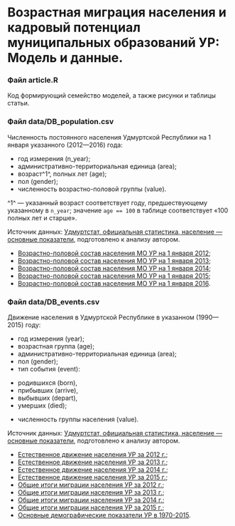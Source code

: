 # Возрастная миграция населения и кадровый потенциал муниципальных образований УР: Модель и данные.

### Файл article.R

Код формирующий семейство моделей, а также рисунки и таблицы статьи.

### Файл data/DB_population.csv

Численность постоянного населения Удмуртской Республики
на 1 января указанного (2012—2016) года:

- год измерения (n_year);
- административно-территориальная единица (area);
- возраст^1^, полных лет (age);
- пол (gender);
- численность возрастно-половой группы (value).

^1^ — указанный возраст соответствует году, предшествующему указанному в `n_year`; значение `age == 100` в таблице соответствует «100 полных лет и старше».

Источник данных: [Удмуртстат, официальная статистика, население — основные показатели](http://udmstat.gks.ru/wps/wcm/connect/rosstat_ts/udmstat/ru/statistics/population/), подготовлено к анализу автором.

- [Возрастно-половой состав населения МО УР на 1 января 2012](http://udmstat.gks.ru/wps/wcm/connect/rosstat_ts/udmstat/resources/953576804f382b67b844fa3a99b5ae2d/%D0%92%D0%BE%D0%B7%D1%80%D0%B0%D1%81%D1%82%D0%BD%D0%BE-%D0%BF%D0%BE%D0%BB%D0%BE%D0%B2%D0%BE%D0%B9+%D1%81%D0%BE%D1%81%D1%82%D0%B0%D0%B2+%D0%BD%D0%B0%D1%81%D0%B5%D0%BB%D0%B5%D0%BD%D0%B8%D1%8F+%D0%B3%D0%BE%D1%80%D0%BE%D0%B4%D0%BE%D0%B2+%D0%B8+%D1%80%D0%B0%D0%B9%D0%BE%D0%BD%D0%BE%D0%B2+%D0%A3%D0%A0+%D0%BD%D0%B0+1+%D1%8F%D0%BD%D0%B2%D0%B0%D1%80%D1%8F+2012.zip);
- [Возрастно-половой состав населения МО УР на 1 января 2013](http://udmstat.gks.ru/wps/wcm/connect/rosstat_ts/udmstat/resources/4fce280043a5975aae59bed06954faf7/%D0%92%D0%BE%D0%B7%D1%80%D0%B0%D1%81%D1%82%D0%BD%D0%BE-%D0%BF%D0%BE%D0%BB%D0%BE%D0%B2%D0%BE%D0%B9+%D1%81%D0%BE%D1%81%D1%82%D0%B0%D0%B2+%D0%BD%D0%B0%D1%81%D0%B5%D0%BB%D0%B5%D0%BD%D0%B8%D1%8F+%D0%9C%D0%9E+%D0%A3%D0%A0+%D0%BD%D0%B0+1+%D1%8F%D0%BD%D0%B2%D0%B0%D1%80%D1%8F+2013.zip);
- [Возрастно-половой состав населения МО УР на 1 января 2014](http://udmstat.gks.ru/wps/wcm/connect/rosstat_ts/udmstat/resources/c586db8047ddeb449b85bfed3bc4492f/%D0%92%D0%BE%D0%B7%D1%80_%D0%9C%D0%9E_2014.pdf);
- [Возрастно-половой состав населения МО УР на 1 января 2015](http://udmstat.gks.ru/wps/wcm/connect/rosstat_ts/udmstat/resources/ee05e1004b5aa20db9cdb94e4d05559c/%D0%92%D0%BE%D0%B7%D1%80_%D0%9C%D0%9E_2015.pdf);
- [Возрастно-половой состав населения МО УР на 1 января 2016](http://udmstat.gks.ru/wps/wcm/connect/rosstat_ts/udmstat/resources/19c45b804f7e1ac09445d68250d62a05/%D0%92%D0%BE%D0%B7%D1%80_%D0%9C%D0%9E_2016.pdf).

### Файл data/DB_events.csv

Движение населения в Удмуртской Республике в указанном (1990—2015) году:

- год измерения (year);
- возрастная группа (age);
- административно-территориальная единица (area);
- пол (gender);
- тип события (event):
+ родившихся (born),
+ прибывших (arrive),
+ выбывших (depart),
+ умерших (died);
- численность группы населения (value).

Источник данных: [Удмуртстат, официальная статистика, население — основные показатели](http://udmstat.gks.ru/wps/wcm/connect/rosstat_ts/udmstat/ru/statistics/population/), подготовлено к анализу автором.

- [Естественное движение населения УР за 2012 г.](http://udmstat.gks.ru/wps/wcm/connect/rosstat_ts/udmstat/resources/d7c94c004fc853378524f76be9e332ec/%D0%A1%D0%BC%D0%B5%D1%80%D1%82%D0%BD%D0%BE%D1%81%D1%82%D1%8C+%D0%BD%D0%B0%D1%81%D0%B5%D0%BB%D0%B5%D0%BD%D0%B8%D1%8F+%D0%BF%D0%BE+%D0%BF%D1%80%D0%B8%D1%87%D0%B8%D0%BD%D0%B0%D0%BC+%D1%81%D0%BC%D0%B5%D1%80%D1%82%D0%B8+%D0%9C%D0%9E+%D0%A3%D0%A0+2012.zip);
- [Естественное движение населения УР за 2013 г.](http://udmstat.gks.ru/wps/wcm/connect/rosstat_ts/udmstat/resources/066c0e80439251a391a095d06954faf7/%D0%95%D1%81%D1%82%D0%B5%D1%81%D1%82%D0%B2%D0%B5%D0%BD%D0%BD%D0%BE%D0%B5+%D0%B4%D0%B2%D0%B8%D0%B6%D0%B5%D0%BD%D0%B8%D0%B5+%D0%BD%D0%B0%D1%81%D0%B5%D0%BB%D0%B5%D0%BD%D0%B8%D1%8F+%D0%A3%D0%A0+%D0%B7%D0%B0+2013.zip);
- [Естественное движение населения УР за 2014 г.](http://udmstat.gks.ru/wps/wcm/connect/rosstat_ts/udmstat/resources/900bf800486db733a556f5f7eaa5adf2/%D0%95%D0%94%D0%9D_2014.pdf);
- [Естественное движение населения УР за 2015 г.](http://udmstat.gks.ru/wps/wcm/connect/rosstat_ts/udmstat/resources/235814004cbefd42a0a4f54fc772e0bb/%D0%95%D0%94%D0%9D_2015.rar);
- [Общие итоги миграции населения УР за 2012 г.](http://udmstat.gks.ru/wps/wcm/connect/rosstat_ts/udmstat/resources/58cd2b004f38203db681fe3a99b5ae2d/%D0%9E%D0%B1%D1%89%D0%B8%D0%B5+%D0%B8%D1%82%D0%BE%D0%B3%D0%B8+%D0%BC%D0%B8%D0%B3%D1%80%D0%B0%D1%86%D0%B8%D0%B8+%D0%BD%D0%B0%D1%81%D0%B5%D0%BB%D0%B5%D0%BD%D0%B8%D1%8F+%D0%B7%D0%B0+%D1%8F%D0%BD%D0%B2%D0%B0%D1%80%D1%8C-%D0%B4%D0%B5%D0%BA%D0%B0%D0%B1%D1%80%D1%8C+2012.zip);
- [Общие итоги миграции населения УР за 2013 г.](http://udmstat.gks.ru/wps/wcm/connect/rosstat_ts/udmstat/resources/ccbdc78043926504945994d06954faf7/%D0%9E%D0%B1%D1%89%D0%B8%D0%B5+%D0%B8%D1%82%D0%BE%D0%B3%D0%B8+%D0%BC%D0%B8%D0%B3%D1%80%D0%B0%D1%86%D0%B8%D0%B8+%D0%BD%D0%B0%D1%81%D0%B5%D0%BB%D0%B5%D0%BD%D0%B8%D1%8F+%D0%B7%D0%B0+%D1%8F%D0%BD%D0%B2%D0%B0%D1%80%D1%8C-%D0%B4%D0%B5%D0%BA%D0%B0%D0%B1%D1%80%D1%8C+2013.zip);
- [Общие итоги миграции населения УР за 2014 г.](http://udmstat.gks.ru/wps/wcm/connect/rosstat_ts/udmstat/resources/9776af0047bf6038b227b6ed3bc4492f/%D0%9C%D0%B8%D0%B3%D1%80_2014.pdf);
- [Общие итоги миграции населения УР за 2015 г.](http://udmstat.gks.ru/wps/wcm/connect/rosstat_ts/udmstat/resources/e33cf9804c66630c927b937dff7d05ed/%D0%9C%D0%B8%D0%B3%D1%80_2015.pdf);
- [Основные демографические показатели УР в 1970-2015](http://udmstat.gks.ru/wps/wcm/connect/rosstat_ts/udmstat/resources/3173df804c0f7c8a96c7f7b4bce00d93/%D0%9E%D1%81%D0%BD-%D0%B4%D0%B5%D0%BC-%D0%BF%D0%BE%D0%BA%D0%A3%D0%A0_1970-2015.pdf).
